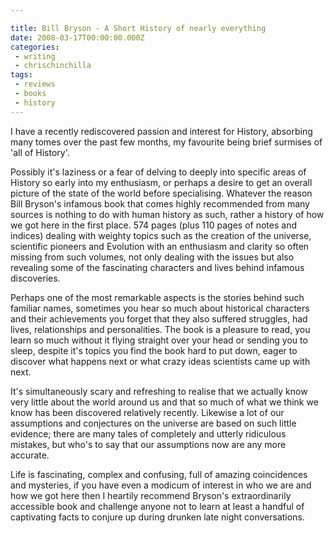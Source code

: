 ```yaml
---

title: Bill Bryson - A Short History of nearly everything
date: 2008-03-17T00:00:00.000Z
categories:
 - writing
 - chrischinchilla
tags:
 - reviews 
 - books 
 - history
---
```


I have a recently rediscovered passion and interest for History, absorbing many tomes over the past few months, my favourite being brief surmises of 'all of History'.

Possibly it's laziness or a fear of delving to deeply into specific areas of History so early into my enthusiasm, or perhaps a desire to get an overall picture of the state of the world before specialising. Whatever the reason Bill Bryson's infamous book that comes highly recommended from many sources is nothing to do with human history as such, rather a history of how we got here in the first place. 574 pages (plus 110 pages of notes and indices) dealing with weighty topics such as the creation of the universe, scientific pioneers and Evolution with an enthusiasm and clarity so often missing from such volumes, not only dealing with the issues but also revealing some of the fascinating characters and lives behind infamous discoveries.

Perhaps one of the most remarkable aspects is the stories behind such familiar names, sometimes you hear so much about historical characters and their achievements you forget that they also suffered struggles, had lives, relationships and personalities. The book is a pleasure to read, you learn so much without it flying straight over your head or sending you to sleep, despite it's topics you find the book hard to put down, eager to discover what happens next or what crazy ideas scientists came up with next.

It's simultaneously scary and refreshing to realise that we actually know very little about the world around us and that so much of what we think we know has been discovered relatively recently. Likewise a lot of our assumptions and conjectures on the universe are based on such little evidence; there are many tales of completely and utterly ridiculous mistakes, but who's to say that our assumptions now are any more accurate.

Life is fascinating, complex and confusing, full of amazing coincidences and mysteries, if you have even a modicum of interest in who we are and how we got here then I heartily recommend Bryson's extraordinarily accessible book and challenge anyone not to learn at least a handful of captivating facts to conjure up during drunken late night conversations.
